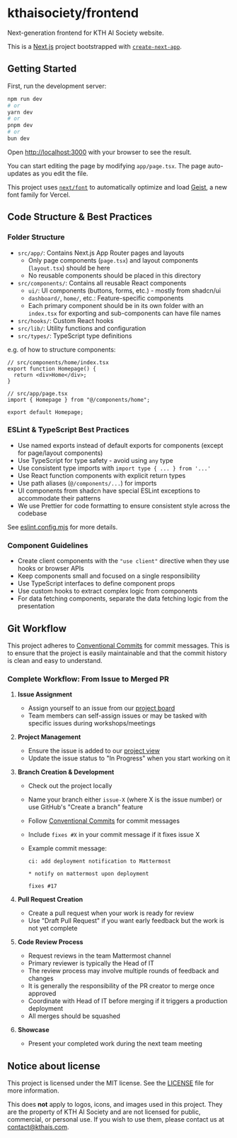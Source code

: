 # kthaisociety/frontend

Next-generation frontend for KTH AI Society website.

This is a [Next.js](https://nextjs.org) project bootstrapped with [`create-next-app`](https://nextjs.org/docs/app/api-reference/cli/create-next-app).

## Getting Started

First, run the development server:

```bash
npm run dev
# or
yarn dev
# or
pnpm dev
# or
bun dev
```

Open [http://localhost:3000](http://localhost:3000) with your browser to see the result.

You can start editing the page by modifying `app/page.tsx`. The page auto-updates as you edit the file.

This project uses [`next/font`](https://nextjs.org/docs/app/building-your-application/optimizing/fonts) to automatically optimize and load [Geist](https://vercel.com/font), a new font family for Vercel.

## Code Structure & Best Practices

### Folder Structure

- `src/app/`: Contains Next.js App Router pages and layouts
  - Only page components (`page.tsx`) and layout components (`layout.tsx`) should be here
  - No reusable components should be placed in this directory
- `src/components/`: Contains all reusable React components
  - `ui/`: UI components (buttons, forms, etc.) - mostly from shadcn/ui
  - `dashboard/`, `home/`, etc.: Feature-specific components
  - Each primary component should be in its own folder with an `index.tsx` for exporting and sub-components can have file names
- `src/hooks/`: Custom React hooks
- `src/lib/`: Utility functions and configuration
- `src/types/`: TypeScript type definitions

e.g. of how to structure components:

```tsx
// src/components/home/index.tsx
export function Homepage() {
  return <div>Home</div>;
}
```

```tsx
// src/app/page.tsx
import { Homepage } from "@/components/home";

export default Homepage;
```

### ESLint & TypeScript Best Practices

- Use named exports instead of default exports for components (except for page/layout components)
- Use TypeScript for type safety - avoid using `any` type
- Use consistent type imports with `import type { ... } from '...'`
- Use React function components with explicit return types
- Use path aliases (`@/components/...`) for imports
- UI components from shadcn have special ESLint exceptions to accommodate their patterns
- We use Prettier for code formatting to ensure consistent style across the codebase

See [eslint.config.mjs](eslint.config.mjs) for more details.

### Component Guidelines

- Create client components with the `"use client"` directive when they use hooks or browser APIs
- Keep components small and focused on a single responsibility
- Use TypeScript interfaces to define component props
- Use custom hooks to extract complex logic from components
- For data fetching components, separate the data fetching logic from the presentation

## Git Workflow

This project adheres to [Conventional Commits](https://www.conventionalcommits.org/en/v1.0.0/) for commit messages. This is to ensure that the project is easily maintainable and that the commit history is clean and easy to understand.

### Complete Workflow: From Issue to Merged PR

1. **Issue Assignment**

   - Assign yourself to an issue from our [project board](https://github.com/orgs/kthaisociety/projects/2)
   - Team members can self-assign issues or may be tasked with specific issues during workshops/meetings

2. **Project Management**

   - Ensure the issue is added to our [project view](https://github.com/orgs/kthaisociety/projects/2)
   - Update the issue status to "In Progress" when you start working on it

3. **Branch Creation & Development**

   - Check out the project locally
   - Name your branch either `issue-X` (where X is the issue number) or use GitHub's "Create a branch" feature
   - Follow [Conventional Commits](https://www.conventionalcommits.org/en/v1.0.0/) for commit messages
   - Include `fixes #X` in your commit message if it fixes issue X
   - Example commit message:

     ```text
     ci: add deployment notification to Mattermost

     * notify on mattermost upon deployment

     fixes #17
     ```

4. **Pull Request Creation**

   - Create a pull request when your work is ready for review
   - Use "Draft Pull Request" if you want early feedback but the work is not yet complete

5. **Code Review Process**

   - Request reviews in the team Mattermost channel
   - Primary reviewer is typically the Head of IT
   - The review process may involve multiple rounds of feedback and changes
   - It is generally the responsibility of the PR creator to merge once approved
   - Coordinate with Head of IT before merging if it triggers a production deployment
   - All merges should be squashed

6. **Showcase**
   - Present your completed work during the next team meeting

## Notice about license

This project is licensed under the MIT license. See the [LICENSE](LICENSE) file for more information.

This does **not** apply to logos, icons, and images used in this project. They are the property of KTH AI Society and are not licensed for public, commercial, or personal use. If you wish to use them, please contact us at [contact@kthais.com](mailto:contact@kthais.com).
